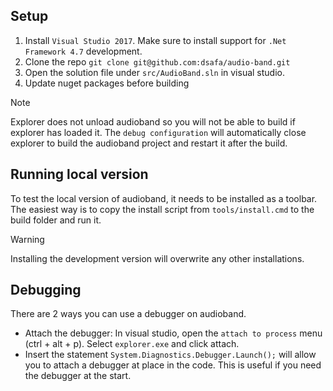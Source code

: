 ## Setup
1. Install `Visual Studio 2017`. Make sure to install support for `.Net Framework 4.7` development.
2. Clone the repo `git clone git@github.com:dsafa/audio-band.git`
3. Open the solution file under `src/AudioBand.sln` in visual studio.
4. Update nuget packages before building

> [!NOTE]
> Explorer does not unload audioband so you will not be able to build if explorer has loaded it. The `debug configuration` will automatically close explorer to build the audioband project and restart it after the build.

## Running local version
To test the local version of audioband, it needs to be installed as a toolbar. The easiest way is to copy the install script from `tools/install.cmd` to the build folder and run it.

> [!WARNING]
> Installing the development version will overwrite any other installations.

## Debugging
There are 2 ways you can use a debugger on audioband.
- Attach the debugger: In visual studio, open the `attach to process` menu (ctrl + alt + p). Select `explorer.exe` and click attach.
- Insert the statement `System.Diagnostics.Debugger.Launch();` will allow you to attach a debugger at place in the code. This is useful if you need the debugger at the start.